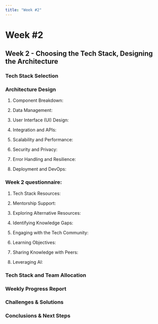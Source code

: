 ```yaml
---
title: "Week #2"
---
```


# Week #2

## Week 2 - Choosing the Tech Stack, Designing the Architecture

### Tech Stack Selection



### Architecture Design

1. Component Breakdown:



2. Data Management: 



3. User Interface (UI) Design:


4. Integration and APIs: 



5. Scalability and Performance: 



6. Security and Privacy: 



7. Error Handling and Resilience: 



8. Deployment and DevOps: 



### Week 2 questionnaire:

1) Tech Stack Resources: 



2) Mentorship Support: 


3) Exploring Alternative Resources: 



4) Identifying Knowledge Gaps: 



5) Engaging with the Tech Community: 


6) Learning Objectives: 



7) Sharing Knowledge with Peers: 



8) Leveraging AI: 



### Tech Stack and Team Allocation



### Weekly Progress Report


### Challenges & Solutions


### Conclusions & Next Steps
